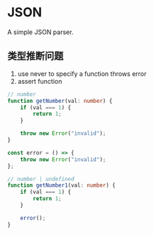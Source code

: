 # JSON

A simple JSON parser.

## 类型推断问题

1. use never to specify a function throws error
1. assert function

```ts
// number
function getNumber(val: number) {
    if (val === 1) {
        return 1;
    }

    throw new Error("invalid");
}

const error = () => {
    throw new Error("invalid");
};

// number | undefined
function getNumber1(val: number) {
    if (val === 1) {
        return 1;
    }

    error();
}
```
